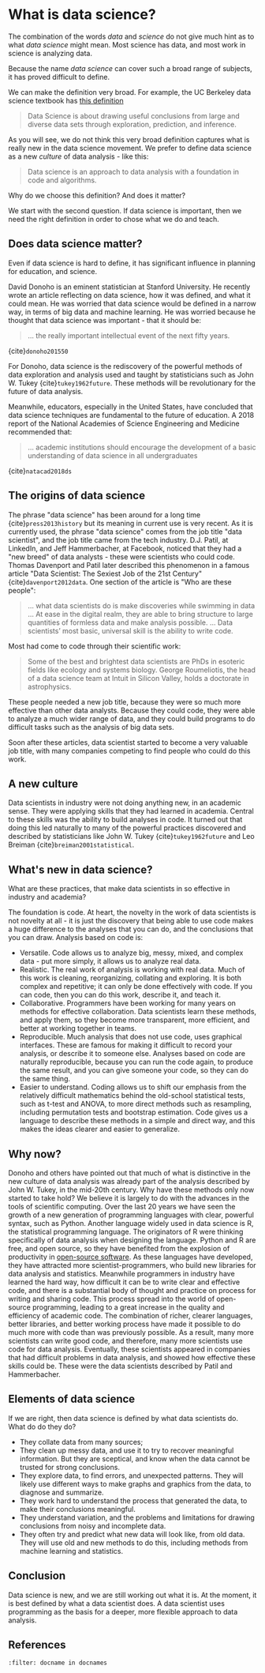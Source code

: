 # What is data science?

The combination of the words _data_ and _science_ do not give much hint as to what _data science_ might mean. Most science has data, and most work in science is analyzing data.

Because the name _data science_ can cover such a broad range of subjects, it
has proved difficult to define.

We can make the definition very broad. For example, the UC Berkeley data
science textbook has [this
definition](https://www.inferentialthinking.com/chapters/intro/what-is-data-science)

> Data Science is about drawing useful conclusions from large and diverse data
> sets through exploration, prediction, and inference.

As you will see, we do not think this very broad definition captures what is
really new in the data science movement. We prefer to define data science as
a new _culture_ of data analysis - like this:

> Data science is an approach to data analysis with a foundation in code
> and algorithms.

Why do we choose this definition? And does it matter?

We start with the second question. If data science is important, then we need
the right definition in order to chose what we do and teach.

## Does data science matter?

Even if data science is hard to define, it has significant influence
in planning for education, and science.

David Donoho is an eminent statistician at Stanford University. He
recently wrote an article reflecting on data science, how it was
defined, and what it could mean. He was worried that data science
would be defined in a narrow way, in terms of big data and machine
learning. He was worried because he thought that data science was
important - that it should be:

> ... the really important intellectual event of the next fifty years.

{cite}`donoho201550`

For Donoho, data science is the rediscovery of the powerful methods of data
exploration and analysis used and taught by statisticians such as John W. Tukey
{cite}`tukey1962future`. These methods will be revolutionary for the future
of data analysis.

Meanwhile, educators, especially in the United States, have concluded that data
science techniques are fundamental to the future of education. A 2018 report
of the National Academies of Science Engineering and Medicine recommended that:

> ... academic institutions should encourage the development of a basic
> understanding of data science in all undergraduates

{cite}`natacad2018ds`

## The origins of data science

The phrase "data science" has been around for a long time
{cite}`press2013history`
but its meaning in current use is very
recent. As it is currently used, the phrase "data science" comes from the job
title "data scientist", and the job title came from the tech industry. D.J.
Patil, at LinkedIn, and Jeff Hammerbacher, at Facebook, noticed that they had
a "new breed" of data analysts - these were scientists who could code. Thomas
Davenport and Patil later described this phenomenon in a famous article "Data
Scientist: The Sexiest Job of the 21st Century" {cite}`davenport2012data`. One
section of the article is "Who are these people":

> ... what data scientists do is make discoveries while swimming in data ...
> At ease in the digital realm, they are able to bring structure to large
> quantities of formless data and make analysis possible. ... Data scientists’
> most basic, universal skill is the ability to write code.

Most had come to code through their scientific work:

> Some of the best and brightest data scientists are PhDs in esoteric fields
> like ecology and systems biology. George Roumeliotis, the head of a data
> science team at Intuit in Silicon Valley, holds a doctorate in astrophysics.

These people needed a new job title, because they were so much more effective
than other data analysts. Because they could code, they were able to analyze a
much wider range of data, and they could build programs to do difficult tasks
such as the analysis of big data sets.

Soon after these articles, data scientist started to become a very valuable job
title, with many companies competing to find people who could do this work.

## A new culture

Data scientists in industry were not doing anything new, in an academic sense.
They were applying skills that they had learned in academia. Central to these
skills was the ability to build analyses in code. It turned out that doing
this led naturally to many of the powerful practices discovered and described
by statisticians like John W. Tukey {cite}`tukey1962future` and Leo Breiman
{cite}`breiman2001statistical`.

## What's new in data science?

What are these practices, that make data scientists in so effective in industry and academia?

The foundation is code. At heart, the novelty in the work of data scientists is not novelty at all - it is just the discovery that being able to use code makes a huge difference to the analyses that you can do, and the conclusions that you can draw. Analysis based on code is:

- Versatile. Code allows us to analyze big, messy, mixed, and
  complex data \- put more simply, it allows us to analyze real
  data.
- Realistic. The real work of analysis is working with real data.
  Much of this work is cleaning, reorganizing, collating and
  exploring. It is both complex and repetitive; it can only be done
  effectively with code. If you can code, then you can do this
  work, describe it, and teach it.
- Collaborative. Programmers have been working for many years on
  methods for effective collaboration. Data scientists learn these
  methods, and apply them, so they become more transparent, more
  efficient, and better at working together in teams.
- Reproducible. Much analysis that does not use code, uses
  graphical interfaces. These are famous for making it difficult to
  record your analysis, or describe it to someone else. Analyses
  based on code are naturally reproducible, because you can run the
  code again, to produce the same result, and you can give someone
  your code, so they can do the same thing.
- Easier to understand. Coding allows us to shift our emphasis from
  the relatively difficult mathematics behind the old-school
  statistical tests, such as t-test and ANOVA, to more direct
  methods such as resampling, including permutation tests and
  bootstrap estimation. Code gives us a language to describe these
  methods in a simple and direct way, and this
  makes the ideas clearer and easier to generalize.

## Why now?

Donoho and others have pointed out that much of what is distinctive in the new
culture of data analysis was already part of the analysis described by John W.
Tukey, in the mid-20th century. Why have these methods only now started to
take hold? We believe it is largely to do with the advances in the tools of
scientific computing. Over the last 20 years we have seen the growth of a new
generation of programming languages with clear, powerful syntax, such as
Python. Another language widely used in data science is R, the statistical
programming language. The originators of R were thinking specifically of data
analysis when designing the language. Python and R are free, and open source,
so they have benefited from the explosion of productivity in [open-source
software](https://en.wikipedia.org/wiki/Open-source_software_development). As
these languages have developed, they have attracted more scientist-programmers,
who build new libraries for data analysis and statistics. Meanwhile
programmers in industry have learned the hard way, how difficult it can be to
write clear and effective code, and there is a substantial body of thought and
practice on process for writing and sharing code. This process spread into the
world of open-source programming, leading to a great increase in the quality
and efficiency of academic code. The combination of richer, clearer languages,
better libraries, and better working process have made it possible to do much
more with code than was previously possible. As a result, many more scientists
can write good code, and therefore, many more scientists use code for data
analysis. Eventually, these scientists appeared in companies that had
difficult problems in data analysis, and showed how effective these skills
could be. These were the data scientists described by Patil and Hammerbacher.

## Elements of data science

If we are right, then data science is defined by what data scientists
do. What do do they do?

- They collate data from many sources;
- They clean up messy data, and use it to try to recover meaningful
  information. But they are sceptical, and know when the data cannot
  be trusted for strong conclusions.
- They explore data, to find errors, and unexpected patterns. They
  will likely use different ways to make graphs and graphics from the
  data, to diagnose and summarize.
- They work hard to understand the process that generated the data, to
  make their conclusions meaningful.
- They understand variation, and the problems and limitations for
  drawing conclusions from noisy and incomplete data.
- They often try and predict what new data will look like, from old
  data. They will use old and new methods to do this, including
  methods from machine learning and statistics.

## Conclusion

Data science is new, and we are still working out what it is. At the
moment, it is best defined by what a data scientist does. A data
scientist uses programming as the basis for a deeper, more flexible
approach to data analysis.

## References

```{bibliography} /bib/course_refs.bib
:filter: docname in docnames
```
